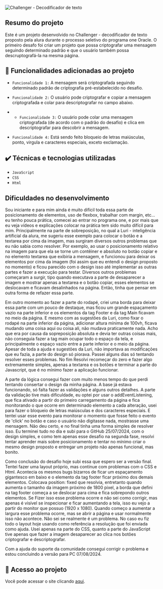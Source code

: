 ![Challenger - Decodificador de texto](https://github.com/user-attachments/assets/6adff7cb-ae95-4856-920f-28d83afdc8f3)

## Resumo do projeto

 Este é um projeto desenvolvido no Challenger - decodificador de texto proposto pela alura durante o processo seletivo do programa one Oracle. O primeiro desafo foi criar um projeto que possa criptografar uma mensagem seguindo determinado padrão e que o usuário também possa descruptografá-la na mesma página.
 
## :hammer: Funcionalidades adicionadas ao projeto
 
- `Funcionalidade 1:` A mensagem será criptografada seguindo determinado padrão de criptografia pré-estabelecido no desafio.
 
- `Funcionalidade 2:` O usuário pode criptografar e copiar a mensagem criptografada e colar para descriptografar no campo abaixo.

- - `Funcionalidade 3:` O usuário pode colar uma mensagem criptografada (de acordo com o padrão do desafio) e clica em descriptografar para descobrir a mensagem.
  
-  `Funcionalidade 4:` Está sendo feito bloqueio de letras maiúsculas, ponto, virgula e caracteres especiais, exceto exclamação.

## ✔️ Técnicas e tecnologias utilizadas

- ``JavaScript``
- ``CSS``
- ``Html``

## Dificuldades no desenvolvimento

Sou iniciante e para mim ainda é muito difícil toda essa parte de posicionamento de elementos, uso de flexbox, trabalhar com margin, etc... eu tenho pouca prática, comecei ao entrar no programa one, e por mais que eu veja vídeos e explicações colocar na prática tem sido muito difícil para mim. Principalmente na parte de sobreposição, no qual a Luri - inteligência artificial da alura, me sugeriu esse exemplo para colocar o botão e a textarea por cima da imagem, mas surgiram diversos outros problemas que eu não sabia como resolver. Por exemplo, ao usar o posicionamento relativo na imagem para que ela se torne um contêiner e absoluto no botão copiar e no elemento textarea que exibiria a mensagem, e funcionou para deixar os elementos por cima da imagem (foi assim que eu entendi o design proposto no momento) e ficou parecido com o design isso até implementar as outras partes e fazer a execução para testar. Diversos outros problemas começaram a surgir, tipo quando executava a parte de desaparecer a imagem e mostrar apenas a textarea e o botão copiar, esses elementos se deslocavam e ficavam desalinhados na página. Então, tinha que pensar em outra forma de refazer essa parte. 

Em outro momento ao fazer a parte do rodapé, criei uma borda para deixar essa parte com um pouco de destaque, mas ficou um grande espaçamento vazio na parte inferior e os elementos da tag Footer e da tag Main ficavam no meio da página. E mesmo com as sugestões da Luri, como fixar o rodapé na parte inferior da página, adicionar altura mínima de 100vh, ficava mudando uma coisa aqui ou coisa ali, não mudava praticamente nada. Acho que era por causa da sopreposição absoluta e devia ter outras coisas mais, não conseguia fazer a tag main ocupar todo o espaço da tela, e principalmente o espaço vazio entre a parte inferior e o meio da página. Apesar de toda a ajuda e sugestões da Luri, não importava as modificações que eu fazia, a parte do design só piorava. Passei alguns dias só tentando resolver esses problemas. No fim Resolvi recomeçar do zero e fazer algo extremamente simples, apenas a textarea e os botões e terminar a parte do Javascript, que é no mínimo fazer a aplicação funcionar.

A parte da lógica consegui fazer com muito menos tempo do que perdi tentando consertar o design da minha página. A base já estava funcionando, só falta fazer as validações e alguns outros detalhes.  A parte da validação tive mais dificuldade, eu optei por usar o addEventListening, que fica ativado a partir do primeiro carregamento da página e fica monitorando o que ocorre em determinado elemento a cada alteração, usei para fazer o bloqueio de letras maiúsculas e dos caracteres especiais. E tentei usar esse evento para monitorar o momento que fosse feito o evento de 'click' no botão e caso o usuário não digitasse nada, mostrasse uma mensagem. Não deu certo, e no final tinha uma forma simples de resolver isso. Eu terminei tudo no dia e subi para o GitHub 25/07/2024, com o design simples, e como tem apenas esse desafio na segunda fase, resolvi tentar aprender mais sobre posicionamento e tentar no mínimo criar o mesmo design proposto e entregar um projeto não apenas funcional, mas bonito.

Como conclusão do desafio hoje subi essa que espero ser a versão final. Tentei fazer uma layout próprio, mas continue com problemas com o CSS e Html. Acontecia os mesmos bugs bizarros de ficar um espaçamento gigantesco em baixo e o elemento da tag footer ficar próximo dos demais elementos. Colocava position: fixed que resolvia, entretanto quando aumenta o tamanho da imagem próximo de 1800 pixel, a borda que defini na tag footer começa a se deslocar para cima e fica sobrepondo outros elementos. Se Fizer isso esse problema ocorre e não sei como corrigir, mas apenas é visível se inspecionar e ficar aumentando a tela, isso eu vejo a partir do monitor que possuo (1920 x 1080). Quando começo a aumentar a largura esse problema ocorre, mas se abrir a página e usar normalmente isso não acontece. Não sei se realmente é um problema. No caso eu fiz todo o layout hoje usando como referência a resolução que foi enviada como ajuda. Usei apenas na parte do CSS, quanto a parte do JavaScript tive apenas que fazer a imagem desaparecer ao clica nos botões criptografar e descriptografar.

Com a ajuda do suporte da comunidade consegui corrigir o problema e estou concluindo a versão para PC 07/08/2024.

## 📁 Acesso ao projeto

Você pode acessar o site clicando [aqui](https://challenger-desafio-1.vercel.app/).
